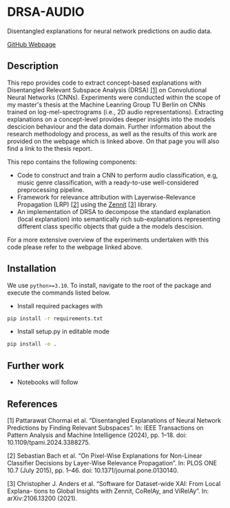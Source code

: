 # DRSA-AUDIO

Disentangled explanations for neural network predictions on audio data. 

[GitHub Webpage](https://sharckhai.github.io/drsa-audio-results/)

## Description

This repo provides code to extract concept-based explanations with Disentangled Relevant Subspace Analysis (DRSA) [[1]](#1) on Convolutional Neural Networks (CNNs). Experiments were conducted within 
the scope of my master's thesis at the Machine Leanring Group TU Berlin on CNNs trained on log-mel-spectrograms (i.e., 2D audio representations).
Extracting explanations on a concept-level provides deeper insights into the models descicion behaviour and the data domain. Further information about the 
research methodology and process, as well as the results of this work are provided on the webpage which is linked above. On that page you will also find a link to the thesis report.

This repo contains the following components:

- Code to construct and train a CNN to perform audio classification, e.g, music genre classification, with a ready-to-use well-considered preprocessing pipeline.
- Framework for relevance attribution with Layerwise-Relevance Propagation (LRP) [[2]](#2) using the [Zennit](https://github.com/chr5tphr/zennit) [[3]](#3) library.
- An implementation of DRSA to decompose the standard explanation (local explanation) into semantically rich sub-explanations 
representing different class specific objects that guide a the models descision.

For a more extensive overview of the experiments undertaken with this code please refer to the webpage linked above.

## Installation
We use ```python>=3.10```. To install, navigate to the root of the package and execute the commands listed below.
- Install required packages with

```bash
pip install -r requirements.txt
```

- Install setup.py in editable mode

```bash
pip install -e .
```

## Further work
- Notebooks will follow


## References
<a id="1">[1]</a> 
Pattarawat Chormai et al. “Disentangled Explanations of Neural Network Predictions by Finding Relevant Subspaces”. In: IEEE Transactions on Pattern Analysis and Machine Intelligence (2024), pp. 1–18. doi: 10.1109/tpami.2024.3388275.

<a id="2">[2]</a> 
Sebastian Bach et al. “On Pixel-Wise Explanations for Non-Linear Classifier Decisions by Layer-Wise Relevance Propagation”. In: PLOS ONE 10.7 (July 2015), pp. 1–46. doi: 10.1371/journal.pone.0130140. 

<a id="3">[3]</a> 
Christopher J. Anders et al. “Software for Dataset-wide XAI: From Local Explana- tions to Global Insights with Zennit, CoRelAy, and ViRelAy”. In: arXiv:2106.13200 (2021).
